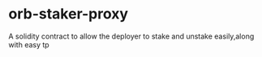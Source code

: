 # orb-staker-proxy
A solidity contract to allow the deployer to stake and unstake easily,along with easy tp
